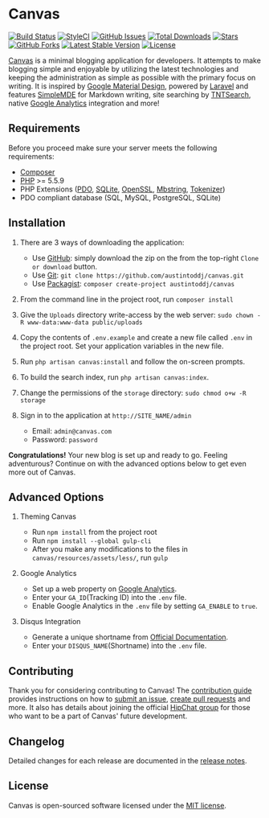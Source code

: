 # Canvas

<a href="https://travis-ci.org/austintoddj/canvas" target="_blank"><img src="https://travis-ci.org/austintoddj/canvas.svg?branch=master" alt="Build Status"></a> 
<a href="https://styleci.io/repos/52815899" target="_blank"><img src="https://styleci.io/repos/52815899/shield?style=flat" alt="StyleCI"></a>
<a href="https://github.com/austintoddj/canvas/issues"><img src="https://img.shields.io/github/issues/austintoddj/canvas.svg" alt="GitHub Issues"></a>
<a href="https://packagist.org/packages/austintoddj/canvas" target="_blank"><img src="https://poser.pugx.org/austintoddj/canvas/downloads" alt="Total Downloads"></a>
<a href="https://github.com/austintoddj/canvas/stargazers"><img src="https://img.shields.io/github/stars/austintoddj/canvas.svg" alt="Stars"></a>
<a href="https://github.com/austintoddj/canvas/network"><img src="https://img.shields.io/github/forks/austintoddj/canvas.svg" alt="GitHub Forks"></a>
<a href="https://packagist.org/packages/austintoddj/canvas" target="_blank"><img src="https://poser.pugx.org/austintoddj/canvas/v/stable" alt="Latest Stable Version"></a>
<a href="https://github.com/austintoddj/canvas/blob/master/LICENSE"><img src="https://poser.pugx.org/austintoddj/canvas/license" alt="License"></a>

[Canvas](http://canvas.toddaustin.io) is a minimal blogging application for developers. It attempts to make blogging simple and enjoyable by utilizing the latest technologies and keeping the administration as simple as possible with the primary focus on writing. It is inspired by [Google Material Design](https://material.google.com), powered by [Laravel](https://laravel.com) and features [SimpleMDE](https://simplemde.com) for Markdown writing, site searching by [TNTSearch](https://github.com/teamtnt/tntsearch), native [Google Analytics](https://www.google.com/analytics/#?modal_active=none) integration and more!

## Requirements

Before you proceed make sure your server meets the following requirements:

- [Composer](https://getcomposer.org/)
- [PHP](https://php.net/) >= 5.5.9
- PHP Extensions ([PDO](http://php.net/manual/en/book.pdo.php), [SQLite](http://php.net/manual/en/book.sqlite.php), [OpenSSL](http://php.net/manual/en/book.openssl.php), [Mbstring](http://php.net/manual/en/book.mbstring.php), [Tokenizer](http://php.net/manual/en/book.tokenizer.php))
- PDO compliant database (SQL, MySQL, PostgreSQL, SQLite)

## Installation

1. There are 3 ways of downloading the application:
    * Use [GitHub](https://github.com): simply download the zip on the from the top-right `Clone or download` button.
    * Use [Git](https://git-scm.com): `git clone https://github.com/austintoddj/canvas.git`
    * Use [Packagist](https://packagist.org): `composer create-project austintoddj/canvas`
    
2. From the command line in the project root, run `composer install`
3. Give the `Uploads` directory write-access by the web server: `sudo chown -R www-data:www-data public/uploads`
4. Copy the contents of `.env.example` and create a new file called `.env` in the project root. Set your application variables in the new file.
5. Run `php artisan canvas:install` and follow the on-screen prompts.
6. To build the search index, run `php artisan canvas:index`.
7. Change the permissions of the `storage` directory: `sudo chmod o+w -R storage`
8. Sign in to the application at `http://SITE_NAME/admin`
    * Email: `admin@canvas.com`
    * Password: `password`
    
**Congratulations!** Your new blog is set up and ready to go. Feeling adventurous? Continue on with the advanced options below to get even more out of Canvas.

## Advanced Options

1. Theming Canvas
    * Run `npm install` from the project root
    * Run `npm install --global gulp-cli`
    * After you make any modifications to the files in `canvas/resources/assets/less/`, run `gulp`
    
2. Google Analytics
    * Set up a web property on [Google Analytics](https://www.google.com/analytics/#?modal_active=none).
    * Enter your `GA_ID`(Tracking ID) into the `.env` file.
    * Enable Google Analytics in the `.env` file by setting `GA_ENABLE` to `true`.
    
3. Disqus Integration
    * Generate a unique shortname from [Official Documentation](https://help.disqus.com/customer/portal/articles/466208-what-s-a-shortname-).
    * Enter your `DISQUS_NAME`(Shortname) into the `.env` file.

## Contributing

Thank you for considering contributing to Canvas! The [contribution guide](https://github.com/austintoddj/Canvas/blob/master/CONTRIBUTING.md) provides instructions on how to [submit an issue](https://github.com/austintoddj/canvas/issues), [create pull requests](https://github.com/austintoddj/canvas/pulls) and more. It also has details about joining the official [HipChat group](https://canvas-blog.hipchat.com/home) for those who want to be a part of Canvas' future development.

## Changelog

Detailed changes for each release are documented in the [release notes](https://github.com/austintoddj/Canvas/releases).

## License

Canvas is open-sourced software licensed under the [MIT license](https://github.com/austintoddj/Canvas/blob/master/LICENSE).
